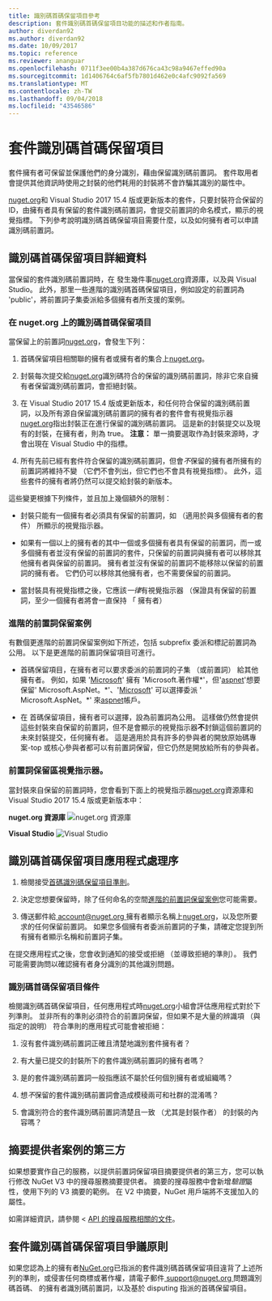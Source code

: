 ```yaml
---
title: 識別碼首碼保留項目參考
description: 套件識別碼首碼保留項目功能的描述和作者指南。
author: diverdan92
ms.author: diverdan92
ms.date: 10/09/2017
ms.topic: reference
ms.reviewer: ananguar
ms.openlocfilehash: 0711f3ee00b4a387d676ca43c98a9467effed90a
ms.sourcegitcommit: 1d1406764c6af5fb7801d462e0c4afc9092fa569
ms.translationtype: MT
ms.contentlocale: zh-TW
ms.lasthandoff: 09/04/2018
ms.locfileid: "43546586"
---
```

# <a name="package-id-prefix-reservation"></a>套件識別碼首碼保留項目

套件擁有者可保留並保護他們的身分識別，藉由保留識別碼前置詞。 套件取用者會提供其他資訊時使用之封裝的他們耗用的封裝將不會詐騙其識別的屬性中。 

[nuget.org](https://www.nuget.org/)和 Visual Studio 2017 15.4 版或更新版本的套件，只要封裝符合保留的 ID，由擁有者具有保留的套件識別碼前置詞，會提交前置詞的命名模式，顯示的視覺指標。 下列參考說明識別碼首碼保留項目需要什麼，以及如何擁有者可以申請識別碼前置詞。

## <a name="id-prefix-reservation-details"></a>識別碼首碼保留項目詳細資料

當保留的套件識別碼前置詞時，在 發生幾件事[nuget.org](https://www.nuget.org/)資源庫，以及與 Visual Studio。 此外，那里一些進階的識別碼首碼保留項目，例如設定的前置詞為 'public'，將前置詞子集委派給多個擁有者所支援的案例。

### <a name="id-prefix-reservation-on-nugetorg"></a>在 nuget.org 上的識別碼首碼保留項目

當保留上的前置詞[nuget.org](https://www.nuget.org/)，會發生下列：

1. 首碼保留項目相關聯的擁有者或擁有者的集合上[nuget.org](https://www.nuget.org/)。

1. 封裝每次提交給[nuget.org](https://www.nuget.org/)識別碼符合的保留的識別碼前置詞，除非它來自擁有者保留識別碼前置詞，會拒絕封裝。

1. 在 Visual Studio 2017 15.4 版或更新版本，和任何符合保留的識別碼前置詞，以及所有源自保留識別碼前置詞的擁有者的套件會有視覺指示器[nuget.org](https://www.nuget.org/)指出封裝正在進行保留的識別碼前置詞。 這是新的封裝提交以及現有的封裝，在擁有者，則為 true。 **注意：** 單一摘要選取作為封裝來源時，才會出現在 Visual Studio 中的指標。

1. 所有先前已經有套件符合保留的識別碼前置詞，但會*不*保留的擁有者所擁有的前置詞將維持不變 （它們不會列出，但它們也不會具有視覺指標）。 此外，這些套件的擁有者將仍然可以提交給封裝的新版本。

這些變更根據下列條件，並且加上幾個額外的限制：

- 封裝只能有一個擁有者必須具有保留的前置詞，如 （適用於與多個擁有者的套件） 所顯示的視覺指示器。

- 如果有一個以上的擁有者的其中一個或多個擁有者具有保留的前置詞，而一或多個擁有者並沒有保留的前置詞的套件，只保留的前置詞與擁有者可以移除其他擁有者與保留的前置詞。 擁有者並沒有保留的前置詞不能移除以保留的前置詞的擁有者。 它們仍可以移除其他擁有者，也不需要保留的前置詞。

- 當封裝具有視覺指標之後，它應該*一律*有視覺指示器 （保證具有保留的前置詞，至少一個擁有者將會一直保持 「 擁有者）

### <a name="advanced-prefix-reservation-scenarios"></a>進階的前置詞保留案例

有數個更進階的前置詞保留案例如下所述，包括 subprefix 委派和標記前置詞為公用。 以下是更進階的前置詞保留項目可進行。 

- 首碼保留項目，在擁有者可以要求委派的前置詞的子集 （或前置詞） 給其他擁有者。 例如，如果 '[Microsoft](https://www.nuget.org/profiles/microsoft)' 擁有 'Microsoft.著作權\*'，但'[aspnet](https://www.nuget.org/profiles/aspnet)'想要保留' Microsoft.AspNet。\*'、'[Microsoft](https://www.nuget.org/profiles/microsoft)' 可以選擇委派 ' Microsoft.AspNet。\*' 來[aspnet](https://www.nuget.org/profiles/aspnet)帳戶。

- 在 首碼保留項目，擁有者可以選擇，設為前置詞為公用。 這樣做仍然會提供這些封裝來自保留的前置詞，但不是會顯示的視覺指示器**不**封鎖這個前置詞的未來封裝提交，任何擁有者。 這是適用於具有許多的參與者的開放原始碼專案-top 或核心參與者都可以有前置詞保留，但它仍然是開放給所有的參與者。 

### <a name="prefix-reservation-visual-indicator"></a>前置詞保留區視覺指示器。

當封裝來自保留的前置詞時，您會看到下面上的視覺指示器[nuget.org](https://www.nuget.org/)資源庫和 Visual Studio 2017 15.4 版或更新版本中：

**nuget.org 資源庫**
![nuget.org 資源庫](media/nuget-gallery-reserved-prefix.png)

**Visual Studio**
![Visual Studio](media/visual-studio-reserved-prefix.png)

## <a name="id-prefix-reservation-application-process"></a>識別碼首碼保留項目應用程式處理序

1. 檢閱接受[首碼識別碼保留項目準則](#id-prefix-reservation-criteria)。

2. 決定您想要保留時，除了任何命名的空間[進階的前置詞保留案例](#advanced-prefix-reservation-scenarios)您可能需要。

3. 傳送郵件給[ account@nuget.org ](mailto:account@nuget.org)擁有者顯示名稱上[nuget.org](https://www.nuget.org/)，以及您所要求的任何保留前置詞。 如果您多個擁有者委派前置詞的子集，請確定您提到所有擁有者顯示名稱和前置詞子集。

在提交應用程式之後，您會收到通知的接受或拒絕 （並導致拒絕的準則）。 我們可能需要詢問以確認擁有者身分識別的其他識別問題。

### <a name="id-prefix-reservation-criteria"></a>識別碼首碼保留項目條件

檢閱識別碼首碼保留項目，任何應用程式時[nuget.org](https://www.nuget.org/)小組會評估應用程式對於下列準則。 並非所有的準則必須符合的前置詞保留，但如果不是大量的辨識項 （與指定的說明） 符合準則的應用程式可能會被拒絕：

1. 沒有套件識別碼前置詞正確且清楚地識別套件擁有者？

1. 有大量已提交的封裝所下的套件識別碼前置詞的擁有者嗎？

1. 是的套件識別碼前置詞一般指應該不屬於任何個別擁有者或組織嗎？

1. 想*不*保留的套件識別碼前置詞會造成模稜兩可和社群的混淆嗎？

1. 會識別符合的套件識別碼前置詞清楚且一致 （尤其是封裝作者） 的封裝的內容嗎？

## <a name="third-party-feed-provider-scenarios"></a>摘要提供者案例的第三方

如果想要實作自己的服務，以提供前置詞保留項目摘要提供者的第三方，您可以執行修改 NuGet V3 中的搜尋服務摘要提供者。 摘要的搜尋服務中會新增*驗證*屬性，使用下列的 V3 摘要的範例。 在 V2 中摘要，NuGet 用戶端將不支援加入的屬性。

如需詳細資訊，請參閱 < [API 的搜尋服務相關的文件](../api/search-query-service-resource.md)。

## <a name="package-id-prefix-reservation-dispute-policy"></a>套件識別碼首碼保留項目爭議原則
如果您認為上的擁有者[NuGet.org](https://www.nuget.org)已指派的套件識別碼首碼保留項目違背了上述所列的準則，或侵害任何商標或著作權，請電子郵件[ support@nuget.org ](mailto:support@nuget.org)問題識別碼首碼、 的擁有者識別碼前置詞，以及基於 disputing 指派的首碼保留項目。

